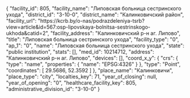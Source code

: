 {
    "facility_id": 805,
    "facility_name": "Липовская больница сестринского ухода",
    "district_id": "3-10-0",
    "district_name": "Калинковичский район",
    "facility_url": "https:\/\/kcrb.by\/o-nas\/podrazdeleniya-tsrb?view=article&id=567:osp-lipovskaya-bolnitsa-sestrinskogo-ukhoda&catid=2",
    "facility_address": "Калинковичский р-н аг. Липово",
    "title": "Липовская больница сестринского ухода",
    "facility_type": "0",
    "ap_1": "0",
    "name": "Липовская больница сестринского ухода",
    "state": "public institution",
    "stats": [],
    "med_id": 10214712,
    "address": "Калинковичский р-н аг. Липово",
    "devices": [],
    "coord_x_y": {
        "crs": {
            "type": "name",
            "properties": {
                "name": "EPSG:4326"
            }
        },
        "type": "Point",
        "coordinates": [
            29.5686,
            52.3592
        ]
    },
    "place_name": "Калинковичи",
    "place_type": "city",
    "localties_key": 71,
    "year_of_closing": null,
    "year_of_opening": "0",
    "healthcare_facility_key": 805,
    "administrative_division_id": "3-10-0"
}